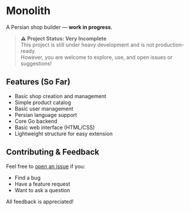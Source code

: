 # Monolith

A Persian shop builder — **work in progress**.

> **⚠️ Project Status: Very Incomplete**  
> This project is still under heavy development and is not production-ready.  
> However, you are welcome to explore, use, and open issues or suggestions!

## Features (So Far)

- Basic shop creation and management
- Simple product catalog
- Basic user management
- Persian language support
- Core Go backend
- Basic web interface (HTML/CSS)
- Lightweight structure for easy extension

## Contributing & Feedback

Feel free to [open an issue](https://github.com/IliyaBadri/Monolith/issues) if you:
- Find a bug
- Have a feature request
- Want to ask a question

All feedback is appreciated!